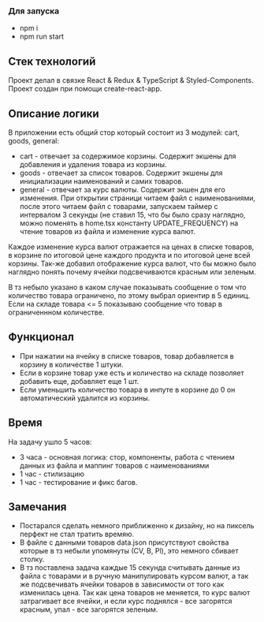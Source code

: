 
### Для запуска
* npm i
* npm run start

## Стек технологий
  Проект делал в связке React & Redux & TypeScript & Styled-Components.
  Проект создан при помощи create-react-app.

## Описание логики

В приложении есть общий стор который состоит из 3 модулей: cart, goods, general:
  * cart - отвечает за содержимое корзины. Содержит экшены для добавления и удаления товара из корзины.
  * goods - отвечает за список товаров. Содержит экшены для инициализации наименований и самих товаров.
  * general - отвечает за курс валюты. Содержит экшен для его изменения.
При открытии страници читаем файл с наименованиями, после этого читаем файл с товарами,  запускаем таймер с интервалом 3 секунды (не ставил 15, что бы было сразу наглядно, можно поменять в home.tsx константу UPDATE_FREQUENCY) на чтение товаров из файла и изменение курса валют.

Каждое изменение курса валют отражается на ценах в списке товаров, в корзине по итоговой цене каждого продукта и по итоговой цене всей корзины. 
Так-же добавил отображение курса валют, что бы можно было наглядно понять почему ячейки подсвечиваются красным или зеленым.

В тз небыло указано в каком случае показывать сообщение о том что количество товара ограничено, по этому выбрал ориентир в 5 единиц. Если на складе товара <= 5 показываю сообщение что товар в ограниченнном количестве. 

## Функционал 

   * При нажатии на ячейку в списке товаров, товар добавляется в корзину в количестве 1 штуки. 
   * Если в корзине товар уже есть и количество на складе позволяет добавить еще, добавляет еще 1 шт.
   * Если уменьшить количество товара в инпуте в корзине до 0 он автоматический удалится из корзины.
  
## Время

На задачу ушло 5 часов: 
  * 3 часа - основная логика: стор, компоненты, работа с чтением данных из файла и маппинг товаров с наименованиями
  * 1 час - стилизацию
  * 1 час - тестирование и фикс багов.

## Замечания

* Постарался сделать немного приближенно к дизайну, но на пиксель перфект не стал тратить времяю.
* В файле с данными товаров data.json присутствуют свойства которые в тз небыли упомянуты (СV, B, Pl), это немного сбивает столку.
* В тз поставлена задача каждые 15 секунда считывать данные из файла с товарами и в ручную манипулировать курсом валют, а так же подсвечивать ячейки товаров в зависимости от того как изменилась цена. Так как цена товаров не меняется, то курс валют затрагивает все ячейки, и если курс поднялся - все загорятся красным, упал - все загорятся зеленым.
